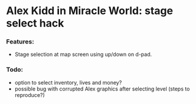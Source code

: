 # Alex Kidd in Miracle World: stage select hack

### Features:
- Stage selection at map screen using up/down on d-pad.

### Todo:
- option to select inventory, lives and money?
- possible bug with corrupted Alex graphics after selecting level (steps to reproduce?)